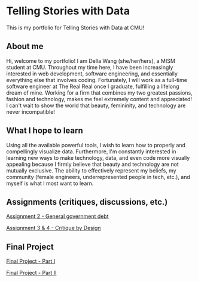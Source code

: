# Telling Stories with Data

This is my portfolio for Telling Stories with Data at CMU!

## About me

Hi, welcome to my portfolio! I am Della Wang (she/her/hers), a MISM student at CMU. Throughout my time here, I have been increasingly interested in web development, software engineering, and essentially everything else that involves coding. Fortunately, I will work as a full-time software engineer at The Real Real once I graduate, fulfilling a lifelong dream of mine. Working for a firm that combines my two greatest passions, fashion and technology, makes me feel extremely content and appreciated! I can't wait to show the world that beauty, femininity, and technology are never incompatible!

## What I hope to learn

Using all the available powerful tools, I wish to learn how to properly and compellingly visualize data.
Furthermore, I'm constantly interested in learning new ways to make technology, data, and even code more visually appealing because I firmly believe that beauty and technology are not mutually exclusive. The ability to effectively represent my beliefs, my community (female engineers, underrepresented people in tech, etc.), and myself is what I most want to learn. 


## Assignments (critiques, discussions, etc.)

[Assignment 2 - General government debt](/dataviz2.md)

[Assignment 3 & 4 - Critique by Design](/CritiquebyDesign.md)

## Final Project

[Final Project - Part I](/final_project_part1.md)

[Final Project - Part II](/final_project_part2.md)
